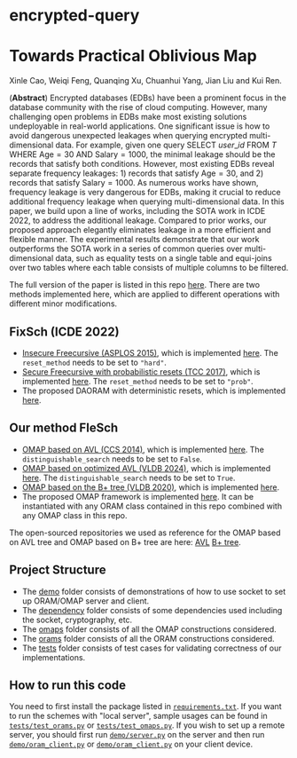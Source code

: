 # encrypted-query

# Towards Practical Oblivious Map

Xinle Cao, Weiqi Feng, Quanqing Xu, Chuanhui Yang, Jian Liu and Kui Ren.

(**Abstract**) Encrypted databases (EDBs) have been a prominent focus in the database community with the rise of cloud computing. However, many challenging open problems in EDBs make most existing solutions undeployable in real-world applications. One significant issue is how to avoid dangerous unexpected leakages when querying encrypted multi-dimensional data. For example, given one query SELECT $user\_id$ FROM $T$ WHERE $\mathsf{Age}=30$ AND $\mathsf{Salary}=1000$, the minimal leakage should be the records that satisfy both conditions. However, most existing EDBs reveal separate frequency leakages: 1) records that satisfy $\mathsf{Age}=30$, and 2) records that satisfy $\mathsf{Salary} = 1000$. As numerous works have shown, frequency leakage is very dangerous for EDBs, making it crucial to reduce additional frequency leakage when querying multi-dimensional data. In this paper, we build upon a line of works, including the SOTA work in ICDE 2022, to address the additional leakage. Compared to prior works, our proposed approach elegantly eliminates leakage in a more efficient and flexible manner. The experimental results demonstrate that our work outperforms the SOTA work in a series of common queries over multi-dimensional data, such as equality tests on a single table and equi-joins over two tables where each table consists of multiple columns to be filtered.

The full version of the paper is listed in this repo [here](Full_version_Towards_Practical_Oblivious_Map.pdf). There are two methods implemented here, which are applied to different operations with different minor modifications.

## FixSch (ICDE 2022)

- [Insecure Freecursive (ASPLOS 2015)](https://people.csail.mit.edu/devadas/pubs/freecursive.pdf), which is
  implemented [here](orams/freecursive_oram.py). The `reset_method` needs to be set to `"hard"`.
- [Secure Freecursive with probabilistic resets (TCC 2017)](https://eprint.iacr.org/2016/1084), which is
  implemented [here](orams/freecursive_oram.py). The `reset_method` needs to be set to `"prob"`.
- The proposed DAORAM with deterministic resets, which is implemented [here](orams/da_oram.py).

## Our method FleSch

- [OMAP based on AVL (CCS 2014)](https://dl.acm.org/doi/10.1145/2660267.2660314), which is
  implemented [here](omaps/avl_ods_omap.py). The `distinguishable_search` needs to be set to `False`.
- [OMAP based on optimized AVL (VLDB 2024)](https://www.vldb.org/pvldb/vol16/p4324-chamani.pdf), which is
  implemented [here](omaps/avl_ods_omap.py). The `distinguishable_search` needs to be set to `True`.
- [OMAP based on the B+ tree (VLDB 2020)](https://people.eecs.berkeley.edu/~matei/papers/2020/vldb_oblidb.pdf), which is
  implemented [here](omaps/bplus_ods_omap.py).
- The proposed OMAP framework is implemented [here](omaps/oram_ods_omap.py). It can be instantiated with any ORAM class
  contained in this repo combined with any OMAP class in this repo.

The open-sourced repositories we used as reference for the OMAP based on AVL tree and OMAP based on B+ tree are
here: [AVL](https://github.com/obliviousram/oblivious-avl-tree) [B+ tree](https://github.com/SabaEskandarian/ObliDB).

## Project Structure

- The [demo](demo) folder consists of demonstrations of how to use socket to set up ORAM/OMAP server and client.
- The [dependency](dependency) folder consists of some dependencies used including the socket, cryptography, etc.
- The [omaps](omaps) folder consists of all the OMAP constructions considered.
- The [orams](orams) folder consists of all the ORAM constructions considered.
- The [tests](tests) folder consists of test cases for validating correctness of our implementations.

## How to run this code

You need to first install the package listed in [`requirements.txt`](requirements.txt). If you want to run the schemes
with "local server", sample usages can be found in [`tests/test_orams.py`](tests/test_orams.py)
or [`tests/test_omaps.py`](tests/test_omaps.py). If you wish to set up a remote server, you should first
run [`demo/server.py`](demo/server.py) on the server and then run [`demo/oram_client.py`](demo/oram_client.py)
or [`demo/oram_client.py`](demo/omap_client.py) on your client device.
